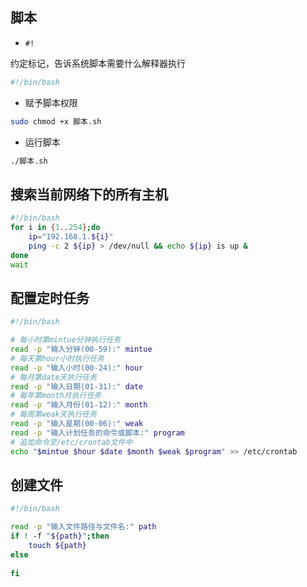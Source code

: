 <!--
 * @Description: 
 * @Version: 1.0
 * @Author: Li Yuanhao
 * @Email: dalao_li@163.com
 * @Date: 2021-01-16 17:59:34
 * @LastEditors: DaLao
 * @LastEditTime: 2022-01-09 20:09:46
--> 

## 脚本

- `#!`

约定标记，告诉系统脚本需要什么解释器执行

```sh
#!/bin/bash
```

- 赋予脚本权限

```sh
sudo chmod +x 脚本.sh
```

- 运行脚本

```sh
./脚本.sh
```

## 搜索当前网络下的所有主机

```sh
#!/bin/bash
for i in {1..254};do
    ip="192.168.1.${i}"
    ping -c 2 ${ip} > /dev/null && echo ${ip} is up &
done
wait
```

## 配置定时任务

```sh
#!/bin/bash

# 每小时第mintue分钟执行任务
read -p "输入分钟(00‐59):" mintue
# 每天第hour小时执行任务
read -p "输入小时(00‐24):" hour
# 每月第date天执行任务
read -p "输入日期(01‐31):" date
# 每年第month月执行任务
read -p "输入月份(01‐12):" month
# 每周第weak天执行任务
read -p "输入星期(00‐06):" weak
read -p "输入计划任务的命令或脚本:" program
# 追加命令至/etc/crontab文件中
echo "$mintue $hour $date $month $weak $program" >> /etc/crontab
```

## 创建文件

```sh
#!/bin/bash

read -p "输入文件路径与文件名:" path
if ! -f "${path}";then
    touch ${path}
else
    
fi
```

